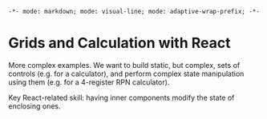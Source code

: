 `-*- mode: markdown; mode: visual-line; mode: adaptive-wrap-prefix; -*-`

# Grids and Calculation with React

More complex examples. We want to build static, but complex, sets of controls (e.g. for a calculator), and perform complex state manipulation using them (e.g. for a 4-register RPN calculator).

Key React-related skill: having inner components modify the state of enclosing ones.
